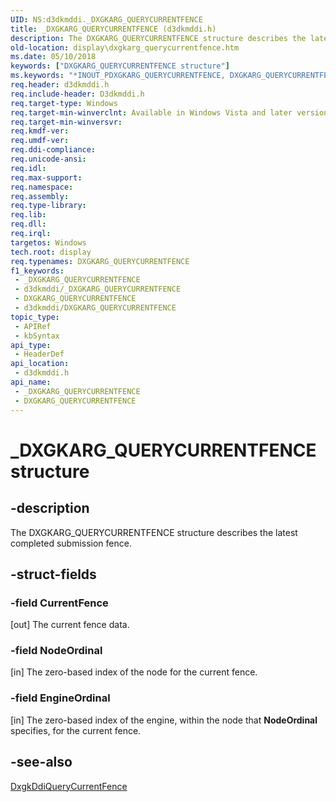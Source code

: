 ```yaml
---
UID: NS:d3dkmddi._DXGKARG_QUERYCURRENTFENCE
title: _DXGKARG_QUERYCURRENTFENCE (d3dkmddi.h)
description: The DXGKARG_QUERYCURRENTFENCE structure describes the latest completed submission fence.
old-location: display\dxgkarg_querycurrentfence.htm
ms.date: 05/10/2018
keywords: ["DXGKARG_QUERYCURRENTFENCE structure"]
ms.keywords: "*INOUT_PDXGKARG_QUERYCURRENTFENCE, DXGKARG_QUERYCURRENTFENCE, DXGKARG_QUERYCURRENTFENCE structure [Display Devices], DmStructs_799a15e5-b780-43c4-a0c2-d97e3c91caec.xml, _DXGKARG_QUERYCURRENTFENCE, d3dkmddi/DXGKARG_QUERYCURRENTFENCE, display.dxgkarg_querycurrentfence"
req.header: d3dkmddi.h
req.include-header: D3dkmddi.h
req.target-type: Windows
req.target-min-winverclnt: Available in Windows Vista and later versions of the Windows operating systems.
req.target-min-winversvr: 
req.kmdf-ver: 
req.umdf-ver: 
req.ddi-compliance: 
req.unicode-ansi: 
req.idl: 
req.max-support: 
req.namespace: 
req.assembly: 
req.type-library: 
req.lib: 
req.dll: 
req.irql: 
targetos: Windows
tech.root: display
req.typenames: DXGKARG_QUERYCURRENTFENCE
f1_keywords:
 - _DXGKARG_QUERYCURRENTFENCE
 - d3dkmddi/_DXGKARG_QUERYCURRENTFENCE
 - DXGKARG_QUERYCURRENTFENCE
 - d3dkmddi/DXGKARG_QUERYCURRENTFENCE
topic_type:
 - APIRef
 - kbSyntax
api_type:
 - HeaderDef
api_location:
 - d3dkmddi.h
api_name:
 - _DXGKARG_QUERYCURRENTFENCE
 - DXGKARG_QUERYCURRENTFENCE
---
```


# _DXGKARG_QUERYCURRENTFENCE structure


## -description

The DXGKARG_QUERYCURRENTFENCE structure describes the latest completed submission fence.

## -struct-fields

### -field CurrentFence

[out] The current fence data.

### -field NodeOrdinal

[in] The zero-based index of the node for the current fence.

### -field EngineOrdinal

[in] The zero-based index of the engine, within the node that <b>NodeOrdinal</b> specifies, for the current fence.

## -see-also

<a href="/windows-hardware/drivers/ddi/d3dkmddi/nc-d3dkmddi-dxgkddi_querycurrentfence">DxgkDdiQueryCurrentFence</a>

